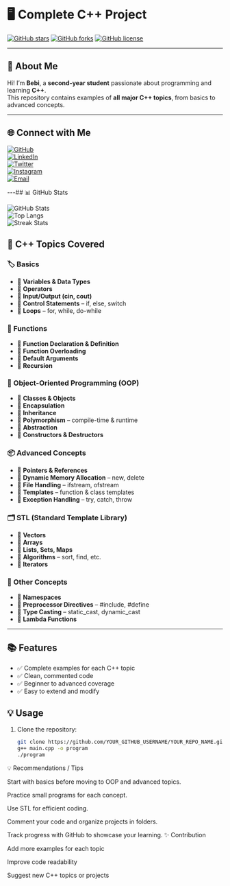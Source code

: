 # 🖥️ Complete C++ Project

[![GitHub stars](https://img.shields.io/github/stars/YOUR_GITHUB_USERNAME/YOUR_REPO_NAME?style=social)](https://github.com/YOUR_GITHUB_USERNAME/YOUR_REPO_NAME/stargazers)
[![GitHub forks](https://img.shields.io/github/forks/YOUR_GITHUB_USERNAME/YOUR_REPO_NAME?style=social)](https://github.com/YOUR_GITHUB_USERNAME/YOUR_REPO_NAME/network)
[![GitHub license](https://img.shields.io/github/license/YOUR_GITHUB_USERNAME/YOUR_REPO_NAME)](https://github.com/YOUR_GITHUB_USERNAME/YOUR_REPO_NAME/blob/main/LICENSE)

---

## 👋 About Me
Hi! I’m **Bebi**, a **second-year student** passionate about programming and learning **C++**.  
This repository contains examples of **all major C++ topics**, from basics to advanced concepts.  

---

## 🌐 Connect with Me

[![GitHub](https://img.shields.io/badge/GitHub-%2312100E?style=for-the-badge&logo=github&logoColor=white)](https://github.com/bebi)  
[![LinkedIn](https://img.shields.io/badge/LinkedIn-%230077B5?style=for-the-badge&logo=linkedin&logoColor=white)](https://linkedin.com/in/bebi)  
[![Twitter](https://img.shields.io/badge/Twitter-%231DA1F2?style=for-the-badge&logo=twitter&logoColor=white)](https://twitter.com/bebi)  
[![Instagram](https://img.shields.io/badge/Instagram-%23E4405F?style=for-the-badge&logo=instagram&logoColor=white)](https://instagram.com/bebi)  
[![Email](https://img.shields.io/badge/Email-%23D44638?style=for-the-badge&logo=gmail&logoColor=white)](mailto:bebi@example.com)  

---## 📊 GitHub Stats  

![GitHub Stats](https://github-readme-stats.vercel.app/api?username=bebi7349-dot&show_icons=true&theme=radical)  
![Top Langs](https://github-readme-stats.vercel.app/api/top-langs/?username=bebi7349-dot&layout=compact&theme=radical)  
![Streak Stats](https://streak-stats.demolab.com/?user=bebi7349-dot&theme=radical)  

## 🚀 C++ Topics Covered

### 🏷️ Basics
- 🔹 **Variables & Data Types**  
- 🔹 **Operators**  
- 🔹 **Input/Output (cin, cout)**  
- 🔹 **Control Statements** – if, else, switch  
- 🔹 **Loops** – for, while, do-while  

### 🧩 Functions
- 🔹 **Function Declaration & Definition**  
- 🔹 **Function Overloading**  
- 🔹 **Default Arguments**  
- 🔹 **Recursion**  

### 🧬 Object-Oriented Programming (OOP)
- 🔹 **Classes & Objects**  
- 🔹 **Encapsulation**  
- 🔹 **Inheritance**  
- 🔹 **Polymorphism** – compile-time & runtime  
- 🔹 **Abstraction**  
- 🔹 **Constructors & Destructors**  

### 📦 Advanced Concepts
- 🔹 **Pointers & References**  
- 🔹 **Dynamic Memory Allocation** – new, delete  
- 🔹 **File Handling** – ifstream, ofstream  
- 🔹 **Templates** – function & class templates  
- 🔹 **Exception Handling** – try, catch, throw  

### 🗂️ STL (Standard Template Library)
- 🔹 **Vectors**  
- 🔹 **Arrays**  
- 🔹 **Lists, Sets, Maps**  
- 🔹 **Algorithms** – sort, find, etc.  
- 🔹 **Iterators**  

### 🔄 Other Concepts
- 🔹 **Namespaces**  
- 🔹 **Preprocessor Directives** – #include, #define  
- 🔹 **Type Casting** – static_cast, dynamic_cast  
- 🔹 **Lambda Functions**  

---

## 📚 Features
- ✅ Complete examples for each C++ topic  
- ✅ Clean, commented code  
- ✅ Beginner to advanced coverage  
- ✅ Easy to extend and modify  

## 💡 Usage
1. Clone the repository:
   ```bash
   git clone https://github.com/YOUR_GITHUB_USERNAME/YOUR_REPO_NAME.git
   g++ main.cpp -o program
   ./program
💡 Recommendations / Tips

Start with basics before moving to OOP and advanced topics.

Practice small programs for each concept.

Use STL for efficient coding.

Comment your code and organize projects in folders.

Track progress with GitHub to showcase your learning.
✨ Contribution

Add more examples for each topic

Improve code readability

Suggest new C++ topics or projects

